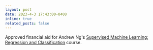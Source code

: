 ```yaml
---
layout: post
date: 2023-4-3 17:43:00-0400
inline: true
related_posts: false
---
```


Approved financial aid for Andrew Ng's [Supervised Machine Learning: Regression and Classification](https://www.coursera.org/learn/machine-learning) course.